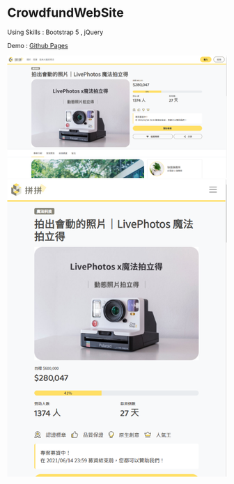 # CrowdfundWebSite
Using Skills : Bootstrap 5 , jQuery

Demo : [Github Pages](https://alan9130314.github.io/CrowdfundWebSite/)


![Alt text](/demo(desktop).png)
![Alt text](/demo(mobile).png)
